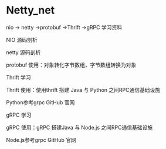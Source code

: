 # Netty_net
nio -> netty ->protobuf ->Thrift ->gRPC 学习资料

NIO 源码剖析

netty 源码剖析

protobuf 使用：对象转化字节数组，字节数组转换为对象

Thrift 学习

Thrift 使用：使用thrift 搭建 Java 与 Python 之间RPC通信基础设施

Python参考grpc GitHub 官网

gRPC 学习

gRPC 使用：gRPC 搭建Java 与 Node.js 之间RPC通信基础设施

Node.js参考grpc GitHub 官网

